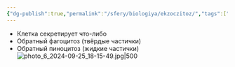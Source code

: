```yaml
---
{"dg-publish":true,"permalink":"/sfery/biologiya/ekzoczitoz/","tags":["Общаябиология"]}
---
```


- Клетка секретирует что-либо
- Обратный фагоцитоз (твёрдые частички)
- Обратный пиноцитоз (жидкие частички)
![photo_6_2024-09-25_18-15-49.jpg|500](/img/user/%D0%90%D1%80%D1%85%D0%B8%D0%B2/%D0%9A%D1%8D%D1%88/photo_6_2024-09-25_18-15-49.jpg)